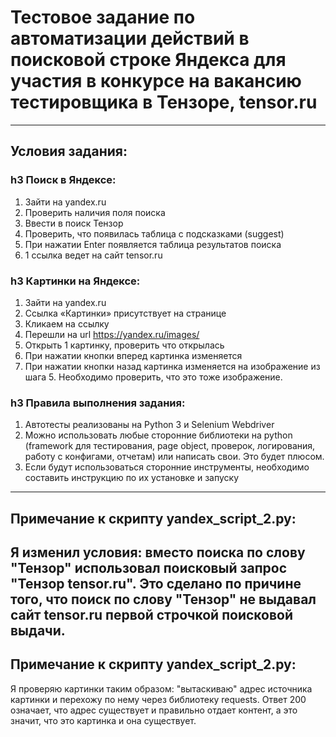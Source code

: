 # Тестовое задание по автоматизации действий в поисковой строке Яндекса для участия в конкурсе на вакансию тестировщика в Тензоре, tensor.ru
---
Условия задания:
---
### h3 Поиск в Яндексе:
1) Зайти на yandex.ru
2) Проверить наличия поля поиска
3) Ввести в поиск Тензор
4) Проверить, что появилась таблица с подсказками (suggest)  
5) При нажатии Enter появляется таблица результатов поиска
6) 1 ссылка ведет на сайт tensor.ru

### h3 Картинки на Яндексе:
1) Зайти на yandex.ru
2) Ссылка «Картинки» присутствует на странице
3) Кликаем на ссылку
4) Перешли на url https://yandex.ru/images/
5) Открыть 1 картинку, проверить что открылась
6) При нажатии кнопки вперед  картинка изменяется
7) При нажатии кнопки назад картинка изменяется на изображение из шага 5. Необходимо проверить, что это тоже изображение.

### h3 Правила выполнения задания:
1) Автотесты реализованы на Python 3 и Selenium Webdriver
2) Можно использовать любые сторонние библиотеки  на python (framework для тестирования, page object, проверок, логирования, работу с конфигами, отчетам) или написать свои. Это будет плюсом.
3) Если будут использоваться сторонние инструменты, необходимо составить инструкцию по их установке и запуску
---
Примечание к скрипту yandex_script_2.py:
-----------------------------------
Я изменил условия: вместо поиска по слову "Тензор" использовал поисковый запрос "Тензор tensor.ru". Это сделано по причине того, что поиск по слову "Тензор" не выдавал сайт tensor.ru первой строчкой поисковой выдачи. 
---
Примечание к скрипту yandex_script_2.py:
-----------------------------------
Я проверяю картинки таким образом: "вытаскиваю" адрес источника картинки и перехожу по нему через библиотеку requests. Ответ 200 означает, что адрес существует и правильно отдает контент, а это значит, что это картинка и она существует. 
